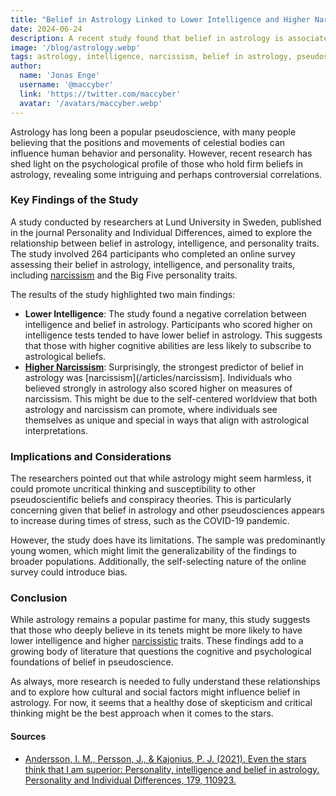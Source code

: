 ```yaml
---
title: "Belief in Astrology Linked to Lower Intelligence and Higher Narcissism: A New Study's Insights"
date: 2024-06-24
description: A recent study found that belief in astrology is associated with lower intelligence and higher levels of narcissism, suggesting that such beliefs may not be as benign as they seem.
image: '/blog/astrology.webp'
tags: astrology, intelligence, narcissism, belief in astrology, pseudoscience, psychological study, Lund University, personality traits, cognitive abilities, astrology research, critical thinking, pseudoscientific beliefs, conspiracy theories, COVID-19 impact, psychology, personality and individual differences, astrology and intelligence, narcissism, astrology
author:
  name: 'Jonas Enge'
  username: '@maccyber'
  link: 'https://twitter.com/maccyber'
  avatar: '/avatars/maccyber.webp'
---
```


Astrology has long been a popular pseudoscience, with many people believing that the positions and movements of celestial bodies can influence human behavior and personality. However, recent research has shed light on the psychological profile of those who hold firm beliefs in astrology, revealing some intriguing and perhaps controversial correlations.

### Key Findings of the Study

A study conducted by researchers at Lund University in Sweden, published in the journal Personality and Individual Differences, aimed to explore the relationship between belief in astrology, intelligence, and personality traits. The study involved 264 participants who completed an online survey assessing their belief in astrology, intelligence, and personality traits, including [narcissism](/articles/narcissism) and the Big Five personality traits.

The results of the study highlighted two main findings:

- **Lower Intelligence**: The study found a negative correlation between intelligence and belief in astrology. Participants who scored higher on intelligence tests tended to have lower belief in astrology. This suggests that those with higher cognitive abilities are less likely to subscribe to astrological beliefs.
- [**Higher Narcissism**](/articles/narcissism): Surprisingly, the strongest predictor of belief in astrology was [narcissism](/articles/narcissism]. Individuals who believed strongly in astrology also scored higher on measures of narcissism. This might be due to the self-centered worldview that both astrology and narcissism can promote, where individuals see themselves as unique and special in ways that align with astrological interpretations.

### Implications and Considerations

The researchers pointed out that while astrology might seem harmless, it could promote uncritical thinking and susceptibility to other pseudoscientific beliefs and conspiracy theories. This is particularly concerning given that belief in astrology and other pseudosciences appears to increase during times of stress, such as the COVID-19 pandemic.

However, the study does have its limitations. The sample was predominantly young women, which might limit the generalizability of the findings to broader populations. Additionally, the self-selecting nature of the online survey could introduce bias.

### Conclusion

While astrology remains a popular pastime for many, this study suggests that those who deeply believe in its tenets might be more likely to have lower intelligence and higher [narcissistic](/articles/narcissism) traits. These findings add to a growing body of literature that questions the cognitive and psychological foundations of belief in pseudoscience.

As always, more research is needed to fully understand these relationships and to explore how cultural and social factors might influence belief in astrology. For now, it seems that a healthy dose of skepticism and critical thinking might be the best approach when it comes to the stars.

#### **Sources**

- [Andersson, I. M., Persson, J., & Kajonius, P. J. (2021). Even the stars think that I am superior: Personality, intelligence and belief in astrology. Personality and Individual Differences, 179, 110923.](https://www.sciencedirect.com/science/article/pii/S0191886921007686?via%3Dihub)
